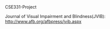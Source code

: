 CSE331-Project


Journal of Visual Impairment and Blindness(JVIB): http://www.afb.org/afbpress/jvib.aspx
